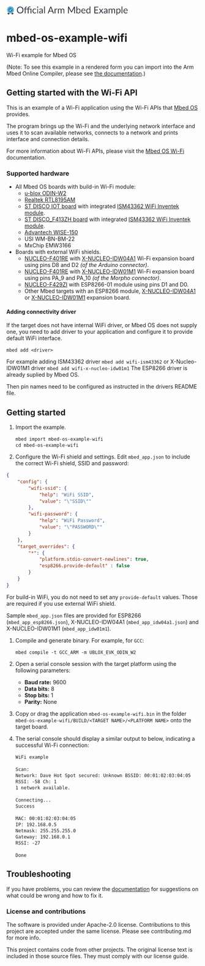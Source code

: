 ![](./resources/official_armmbed_example_badge.png)
# mbed-os-example-wifi #

Wi-Fi example for Mbed OS

(Note: To see this example in a rendered form you can import into the Arm Mbed Online Compiler, please see [the documentation](https://os.mbed.com/docs/mbed-os/latest/apis/wi-fi.html#wi-fi-example).)

## Getting started with the Wi-Fi API ##

This is an example of a Wi-Fi application using the Wi-Fi APIs that [Mbed OS](https://github.com/ARMmbed/mbed-os) provides.

The program brings up the Wi-Fi and the underlying network interface and uses it to scan available networks, connects to a network and prints interface and connection details.

For more information about Wi-Fi APIs, please visit the [Mbed OS Wi-Fi](https://os.mbed.com/docs/latest/reference/wi-fi.html) documentation.

### Supported hardware ###

* All Mbed OS boards with build-in Wi-Fi module:
    * [u-blox ODIN-W2](https://os.mbed.com/platforms/ublox-EVK-ODIN-W2/)
    * [Realtek RTL8195AM](https://os.mbed.com/platforms/REALTEK-RTL8195AM/)
    * [ST DISCO IOT board](https://os.mbed.com/platforms/ST-Discovery-L475E-IOT01A/) with integrated [ISM43362 WiFi Inventek module](https://github.com/ARMmbed/wifi-ism43362).
    * [ST DISCO_F413ZH board](https://os.mbed.com/platforms/ST-Discovery-F413H/) with integrated [ISM43362 WiFi Inventek module](https://github.com/ARMmbed/wifi-ism43362).
    * [Advantech WISE-150](https://os.mbed.com/modules/advantech-wise-1530/)
    * USI WM-BN-BM-22
    * MxChip EMW3166
* Boards with external WiFi shields.
    * [NUCLEO-F401RE](https://os.mbed.com/platforms/ST-Nucleo-F401RE/) with [X-NUCLEO-IDW04A1](http://www.st.com/content/st_com/en/products/ecosystems/stm32-open-development-environment/stm32-nucleo-expansion-boards/stm32-ode-connect-hw/x-nucleo-idw04a1.html) Wi-Fi expansion board using pins D8 and D2 _(of the Arduino connector)_.
    * [NUCLEO-F401RE](https://os.mbed.com/platforms/ST-Nucleo-F401RE/) with [X-NUCLEO-IDW01M1](https://os.mbed.com/components/X-NUCLEO-IDW01M1/) Wi-Fi expansion board using pins PA_9 and PA_10 _(of the Morpho connector)_.
    * [NUCLEO-F429ZI](https://os.mbed.com/platforms/ST-Nucleo-F429ZI/) with ESP8266-01 module using pins D1 and D0.
    * Other Mbed targets with an ESP8266 module, [X-NUCLEO-IDW04A1](http://www.st.com/content/st_com/en/products/ecosystems/stm32-open-development-environment/stm32-nucleo-expansion-boards/stm32-ode-connect-hw/x-nucleo-idw04a1.html) or [X-NUCLEO-IDW01M1](https://os.mbed.com/components/X-NUCLEO-IDW01M1/) expansion board.

#### Adding connectivity driver

If the target does not have internal WiFi driver, or Mbed OS does not supply one, you need to add driver to your application and configure it to provide default WiFi interface.

```
mbed add <driver>
```

For example adding ISM43362 driver `mbed add wifi-ism43362` or X-Nucleo-IDW01M1 driver `mbed add wifi-x-nucleo-idw01m1`
The ESP8266 driver is already suplied by Mbed OS.

Then pin names need to be configured as instructed in the drivers README file.

##  Getting started ##

1. Import the example.

   ```
   mbed import mbed-os-example-wifi
   cd mbed-os-example-wifi
   ```

1. Configure the Wi-Fi shield and settings.
   Edit ```mbed_app.json``` to include the correct Wi-Fi shield, SSID and password:

```json
{
    "config": {
        "wifi-ssid": {
            "help": "WiFi SSID",
            "value": "\"SSID\""
        },
        "wifi-password": {
            "help": "WiFi Password",
            "value": "\"PASSWORD\""
        }
    },
    "target_overrides": {
        "*": {
            "platform.stdio-convert-newlines": true,
            "esp8266.provide-default" : false
        }
    }
}
```

   For build-in WiFi, you do not need to set any `provide-default` values. Those are required
   if you use external WiFi shield.

   Sample ```mbed_app.json``` files are provided for ESP8266 (```mbed_app_esp8266.json```), X-NUCLEO-IDW04A1 (```mbed_app_idw04a1.json```) and X-NUCLEO-IDW01M1 (```mbed_app_idw01m1```).


1. Compile and generate binary.
    For example, for `GCC`:
    ```
    mbed compile -t GCC_ARM -m UBLOX_EVK_ODIN_W2
    ```

1. Open a serial console session with the target platform using the following parameters:
    * **Baud rate:** 9600
    * **Data bits:** 8
    * **Stop bits:** 1
    * **Parity:** None

1. Copy or drag the application `mbed-os-example-wifi.bin` in the folder `mbed-os-example-wifi/BUILD/<TARGET NAME>/<PLATFORM NAME>` onto the target board.

1. The serial console should display a similar output to below, indicating a successful Wi-Fi connection:
    ```
    WiFi example

    Scan:
    Network: Dave Hot Spot secured: Unknown BSSID: 00:01:02:03:04:05 RSSI: -58 Ch: 1
    1 network available.

    Connecting...
    Success

    MAC: 00:01:02:03:04:05
    IP: 192.168.0.5
    Netmask: 255.255.255.0
    Gateway: 192.168.0.1
    RSSI: -27

    Done
    ```

## Troubleshooting

If you have problems, you can review the [documentation](https://os.mbed.com/docs/latest/tutorials/debugging.html) for suggestions on what could be wrong and how to fix it.

### License and contributions

The software is provided under Apache-2.0 license. Contributions to this project are accepted under the same license. Please see contributing.md for more info.

This project contains code from other projects. The original license text is included in those source files. They must comply with our license guide.
